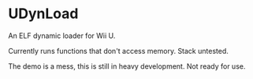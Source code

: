 # UDynLoad

An ELF dynamic loader for Wii U.

Currently runs functions that don't access memory. Stack untested.

The demo is a mess, this is still in heavy development. Not ready for use.
